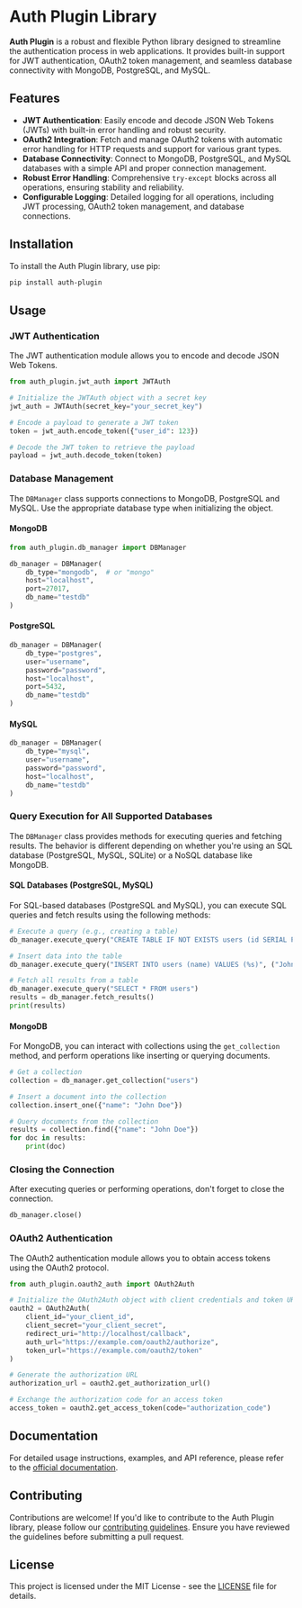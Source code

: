 # Auth Plugin Library

**Auth Plugin** is a robust and flexible Python library designed to streamline the authentication process in web applications. It provides built-in support for JWT authentication, OAuth2 token management, and seamless database connectivity with MongoDB, PostgreSQL, and MySQL.

## Features

- **JWT Authentication**: Easily encode and decode JSON Web Tokens (JWTs) with built-in error handling and robust security.
- **OAuth2 Integration**: Fetch and manage OAuth2 tokens with automatic error handling for HTTP requests and support for various grant types.
- **Database Connectivity**: Connect to MongoDB, PostgreSQL, and MySQL databases with a simple API and proper connection management.
- **Robust Error Handling**: Comprehensive `try-except` blocks across all operations, ensuring stability and reliability.
- **Configurable Logging**: Detailed logging for all operations, including JWT processing, OAuth2 token management, and database connections.

## Installation

To install the Auth Plugin library, use pip:

```bash
pip install auth-plugin
```

## Usage

### JWT Authentication

The JWT authentication module allows you to encode and decode JSON Web Tokens.

```python
from auth_plugin.jwt_auth import JWTAuth

# Initialize the JWTAuth object with a secret key
jwt_auth = JWTAuth(secret_key="your_secret_key")

# Encode a payload to generate a JWT token
token = jwt_auth.encode_token({"user_id": 123})

# Decode the JWT token to retrieve the payload
payload = jwt_auth.decode_token(token)
```

### Database Management

The `DBManager` class supports connections to MongoDB, PostgreSQL and MySQL. Use the appropriate database type when initializing the object.

#### MongoDB

```python
from auth_plugin.db_manager import DBManager

db_manager = DBManager(
    db_type="mongodb",  # or "mongo"
    host="localhost",
    port=27017,
    db_name="testdb"
)
```

#### PostgreSQL

```python
db_manager = DBManager(
    db_type="postgres",
    user="username",
    password="password",
    host="localhost",
    port=5432,
    db_name="testdb"
)
```

#### MySQL

```python
db_manager = DBManager(
    db_type="mysql",
    user="username",
    password="password",
    host="localhost",
    db_name="testdb"
)
```

### Query Execution for All Supported Databases

The `DBManager` class provides methods for executing queries and fetching results. The behavior is different depending on whether you're using an SQL database (PostgreSQL, MySQL, SQLite) or a NoSQL database like MongoDB.

#### SQL Databases (PostgreSQL, MySQL)

For SQL-based databases (PostgreSQL and MySQL), you can execute SQL queries and fetch results using the following methods:

```python
# Execute a query (e.g., creating a table)
db_manager.execute_query("CREATE TABLE IF NOT EXISTS users (id SERIAL PRIMARY KEY, name VARCHAR(255))")

# Insert data into the table
db_manager.execute_query("INSERT INTO users (name) VALUES (%s)", ("John Doe",))

# Fetch all results from a table
db_manager.execute_query("SELECT * FROM users")
results = db_manager.fetch_results()
print(results)
```

#### MongoDB

For MongoDB, you can interact with collections using the `get_collection` method, and perform operations like inserting or querying documents.

```python
# Get a collection
collection = db_manager.get_collection("users")

# Insert a document into the collection
collection.insert_one({"name": "John Doe"})

# Query documents from the collection
results = collection.find({"name": "John Doe"})
for doc in results:
    print(doc)
```

### Closing the Connection

After executing queries or performing operations, don't forget to close the connection.

```python
db_manager.close()
```

### OAuth2 Authentication

The OAuth2 authentication module allows you to obtain access tokens using the OAuth2 protocol.

```python
from auth_plugin.oauth2_auth import OAuth2Auth

# Initialize the OAuth2Auth object with client credentials and token URL
oauth2 = OAuth2Auth(
    client_id="your_client_id",
    client_secret="your_client_secret",
    redirect_uri="http://localhost/callback",
    auth_url="https://example.com/oauth2/authorize",
    token_url="https://example.com/oauth2/token"
)

# Generate the authorization URL
authorization_url = oauth2.get_authorization_url()

# Exchange the authorization code for an access token
access_token = oauth2.get_access_token(code="authorization_code")
```

## Documentation

For detailed usage instructions, examples, and API reference, please refer to the [official documentation](https://github.com/viseshagarwal/auth-plugin).

## Contributing

Contributions are welcome! If you'd like to contribute to the Auth Plugin library, please follow our [contributing guidelines](https://github.com/viseshagarwal/auth-plugin). Ensure you have reviewed the guidelines before submitting a pull request.

## License

This project is licensed under the MIT License - see the [LICENSE](https://github.com/viseshagarwal/auth-plugin/blob/main/LICENSE) file for details.
